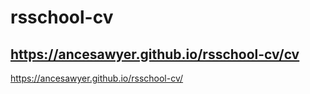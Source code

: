 # rsschool-cv
## https://ancesawyer.github.io/rsschool-cv/cv
https://ancesawyer.github.io/rsschool-cv/